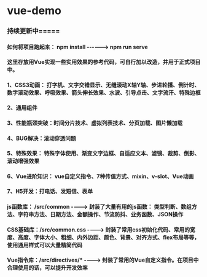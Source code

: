 # vue-demo
### 持续更新中=====
#### 如何将项目跑起来： npm install ------>   npm run serve 
#### 这里存放用Vue实现一些实用效果的参考代码，可自行加以改造，并用于正式项目中。
#### 1、CSS3动画： 打字机、文字交错显示、无缝滚动X轴Y轴、步进轮播、倒计时、数字滚动效果、呼吸效果、箭头伸长效果、水波、引导点击、文字流汗、特殊边框
#### 2、通用组件
#### 3、性能瓶颈突破：时间分片技术、虚拟列表技术、分页加载、图片懒加载
#### 4、BUG解决：滚动穿透问题
#### 5、特殊效果： 特殊字体使用、渐变文字边框、自适应文本、滤镜、裁剪、倒影、滚动增强效果
#### 6、Vue进阶知识： vue自定义指令、7种传值方式、mixin、v-slot、Vue动画
#### 7、H5开发：打电话、发短信、表单
#### js函数库： /src/common   ----> 封装了大量有用的js函数： 类型判断、数组方法、字符串方法、日期方法、金额操作、节流防抖、业务函数、JSON操作
#### CSS基础库：/src/common.css ----> 封装了常用css初始化代码、常用的宽度、高度、字体大小、粗细、内外边距、颜色、背景、对齐方式、flex布局等等，使用通用样式可以大量精简代码
#### Vue指令库：/src/directives/* ----> 封装了常用的Vue自定义指令。在项目中合理使用的话，可以提升开发效率